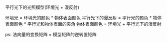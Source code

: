 平行光下的光照模型(环境光 + 漫反射)

环境光 = 环境光的颜色 * 物体表面颜色
平行光下的漫反射 = 平行光的颜色 * 物体表面颜色 * 平行光和物体表面的夹角
物体表面颜色 = 环境光 + 平行光下的漫反射

ps: 法向量的变换矩阵 = 模型矩阵的逆转置矩阵